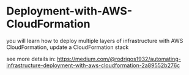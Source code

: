# Deployment-with-AWS-CloudFormation
you will learn how to deploy multiple layers of infrastructure with AWS CloudFormation, update a CloudFormation stack

see more details in: https://medium.com/@rodrigos1932/automating-infrastructure-deployment-with-aws-cloudformation-2a89552b276c
 
